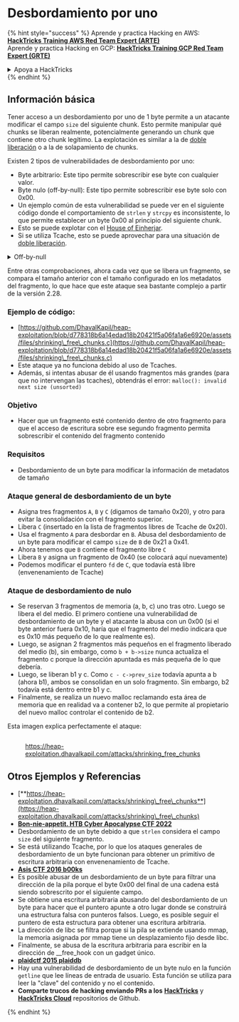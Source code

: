 # Desbordamiento por uno

{% hint style="success" %}
Aprende y practica Hacking en AWS:<img src="/.gitbook/assets/arte.png" alt="" data-size="line">[**HackTricks Training AWS Red Team Expert (ARTE)**](https://training.hacktricks.xyz/courses/arte)<img src="/.gitbook/assets/arte.png" alt="" data-size="line">\
Aprende y practica Hacking en GCP: <img src="/.gitbook/assets/grte.png" alt="" data-size="line">[**HackTricks Training GCP Red Team Expert (GRTE)**<img src="/.gitbook/assets/grte.png" alt="" data-size="line">](https://training.hacktricks.xyz/courses/grte)

<details>

<summary>Apoya a HackTricks</summary>

* ¡Consulta los [**planes de suscripción**](https://github.com/sponsors/carlospolop)!
* **Únete al** 💬 [**grupo de Discord**](https://discord.gg/hRep4RUj7f) o al [**grupo de telegram**](https://t.me/peass) o **síguenos** en **Twitter** 🐦 [**@hacktricks\_live**](https://twitter.com/hacktricks\_live)**.**
* **Comparte trucos de hacking enviando PRs a los repositorios de** [**HackTricks**](https://github.com/carlospolop/hacktricks) y [**HackTricks Cloud**](https://github.com/carlospolop/hacktricks-cloud).

</details>
{% endhint %}

## Información básica

Tener acceso a un desbordamiento por uno de 1 byte permite a un atacante modificar el campo `size` del siguiente chunk. Esto permite manipular qué chunks se liberan realmente, potencialmente generando un chunk que contiene otro chunk legítimo. La explotación es similar a la de [doble liberación](double-free.md) o a la de solapamiento de chunks.

Existen 2 tipos de vulnerabilidades de desbordamiento por uno:

* Byte arbitrario: Este tipo permite sobrescribir ese byte con cualquier valor.
* Byte nulo (off-by-null): Este tipo permite sobrescribir ese byte solo con 0x00.
* Un ejemplo común de esta vulnerabilidad se puede ver en el siguiente código donde el comportamiento de `strlen` y `strcpy` es inconsistente, lo que permite establecer un byte 0x00 al principio del siguiente chunk.
* Esto se puede explotar con el [House of Einherjar](house-of-einherjar.md).
* Si se utiliza Tcache, esto se puede aprovechar para una situación de [doble liberación](double-free.md).

<details>

<summary>Off-by-null</summary>
```c
// From https://ctf-wiki.mahaloz.re/pwn/linux/glibc-heap/off_by_one/
int main(void)
{
char buffer[40]="";
void *chunk1;
chunk1 = malloc(24);
puts("Get Input");
gets(buffer);
if(strlen(buffer)==24)
{
strcpy(chunk1,buffer);
}
return 0;
}
```
</details>

Entre otras comprobaciones, ahora cada vez que se libera un fragmento, se compara el tamaño anterior con el tamaño configurado en los metadatos del fragmento, lo que hace que este ataque sea bastante complejo a partir de la versión 2.28.

### Ejemplo de código:

* [https://github.com/DhavalKapil/heap-exploitation/blob/d778318b6a14edad18b20421f5a06fa1a6e6920e/assets/files/shrinking\_free\_chunks.c](https://github.com/DhavalKapil/heap-exploitation/blob/d778318b6a14edad18b20421f5a06fa1a6e6920e/assets/files/shrinking\_free\_chunks.c)
* Este ataque ya no funciona debido al uso de Tcaches.
* Además, si intentas abusar de él usando fragmentos más grandes (para que no intervengan las tcaches), obtendrás el error: `malloc(): invalid next size (unsorted)`

### Objetivo

* Hacer que un fragmento esté contenido dentro de otro fragmento para que el acceso de escritura sobre ese segundo fragmento permita sobrescribir el contenido del fragmento contenido

### Requisitos

* Desbordamiento de un byte para modificar la información de metadatos de tamaño

### Ataque general de desbordamiento de un byte

* Asigna tres fragmentos `A`, `B` y `C` (digamos de tamaño 0x20), y otro para evitar la consolidación con el fragmento superior.
* Libera `C` (insertado en la lista de fragmentos libres de Tcache de 0x20).
* Usa el fragmento `A` para desbordar en `B`. Abusa del desbordamiento de un byte para modificar el campo `size` de `B` de 0x21 a 0x41.
* Ahora tenemos que `B` contiene el fragmento libre `C`
* Libera `B` y asigna un fragmento de 0x40 (se colocará aquí nuevamente)
* Podemos modificar el puntero `fd` de `C`, que todavía está libre (envenenamiento de Tcache)

### Ataque de desbordamiento de nulo

* Se reservan 3 fragmentos de memoria (a, b, c) uno tras otro. Luego se libera el del medio. El primero contiene una vulnerabilidad de desbordamiento de un byte y el atacante la abusa con un 0x00 (si el byte anterior fuera 0x10, haría que el fragmento del medio indicara que es 0x10 más pequeño de lo que realmente es).
* Luego, se asignan 2 fragmentos más pequeños en el fragmento liberado del medio (b), sin embargo, como `b + b->size` nunca actualiza el fragmento c porque la dirección apuntada es más pequeña de lo que debería.
* Luego, se liberan b1 y c. Como `c - c->prev_size` todavía apunta a b (ahora b1), ambos se consolidan en un solo fragmento. Sin embargo, b2 todavía está dentro entre b1 y c.
* Finalmente, se realiza un nuevo malloc reclamando esta área de memoria que en realidad va a contener b2, lo que permite al propietario del nuevo malloc controlar el contenido de b2.

Esta imagen explica perfectamente el ataque:

<figure><img src="../../.gitbook/assets/image (1247).png" alt=""><figcaption><p><a href="https://heap-exploitation.dhavalkapil.com/attacks/shrinking_free_chunks">https://heap-exploitation.dhavalkapil.com/attacks/shrinking_free_chunks</a></p></figcaption></figure>

## Otros Ejemplos y Referencias

* [**https://heap-exploitation.dhavalkapil.com/attacks/shrinking\_free\_chunks**](https://heap-exploitation.dhavalkapil.com/attacks/shrinking\_free\_chunks)
* [**Bon-nie-appetit. HTB Cyber Apocalypse CTF 2022**](https://7rocky.github.io/en/ctf/htb-challenges/pwn/bon-nie-appetit/)
* Desbordamiento de un byte debido a que `strlen` considera el campo `size` del siguiente fragmento.
* Se está utilizando Tcache, por lo que los ataques generales de desbordamiento de un byte funcionan para obtener un primitivo de escritura arbitraria con envenenamiento de Tcache.
* [**Asis CTF 2016 b00ks**](https://ctf-wiki.mahaloz.re/pwn/linux/glibc-heap/off\_by\_one/#1-asis-ctf-2016-b00ks)
* Es posible abusar de un desbordamiento de un byte para filtrar una dirección de la pila porque el byte 0x00 del final de una cadena está siendo sobrescrito por el siguiente campo.
* Se obtiene una escritura arbitraria abusando del desbordamiento de un byte para hacer que el puntero apunte a otro lugar donde se construirá una estructura falsa con punteros falsos. Luego, es posible seguir el puntero de esta estructura para obtener una escritura arbitraria.
* La dirección de libc se filtra porque si la pila se extiende usando mmap, la memoria asignada por mmap tiene un desplazamiento fijo desde libc.
* Finalmente, se abusa de la escritura arbitraria para escribir en la dirección de \_\_free\_hook con un gadget único.
* [**plaidctf 2015 plaiddb**](https://ctf-wiki.mahaloz.re/pwn/linux/glibc-heap/off\_by\_one/#instance-2-plaidctf-2015-plaiddb)
* Hay una vulnerabilidad de desbordamiento de un byte nulo en la función `getline` que lee líneas de entrada de usuario. Esta función se utiliza para leer la "clave" del contenido y no el contenido.
* **Comparte trucos de hacking enviando PRs a los** [**HackTricks**](https://github.com/carlospolop/hacktricks) y [**HackTricks Cloud**](https://github.com/carlospolop/hacktricks-cloud) repositorios de Github.

</details>
{% endhint %}
